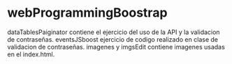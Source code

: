 # webProgrammingBoostrap
dataTablesPaiginator contiene el ejercicio del uso de la API y la validacion de contraseñas.
eventsJSboost ejercicio de codigo realizado en clase de validacion de contraseñas.
imagenes y imgsEdit contiene imagenes usadas en el index.html.
